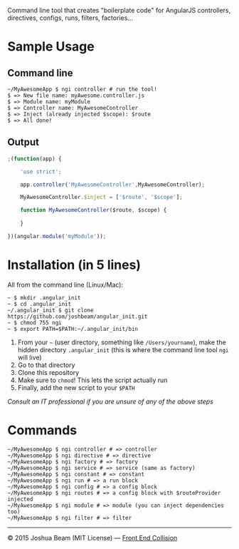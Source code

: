 Command line tool that creates "boilerplate code" for AngularJS controllers, directives, configs, runs, filters, factories...

# Sample Usage

## Command line

```shell
~/MyAwesomeApp $ ngi controller # run the tool!
$ => New file name: myAwesome.controller.js
$ => Module name: myModule
$ => Controller name: MyAwesomeController
$ => Inject (already injected $scope): $route
$ => All done!
```

## Output

```javascript
;(function(app) {

	'use strict';

	app.controller('MyAwesomeController',MyAwesomeController);

	MyAwesomeController.$inject = ['$route', '$scope'];

	function MyAwesomeController($route, $scope) {
	
	}

})(angular.module('myModule'));
```

# Installation (in 5 lines)

All from the command line (Linux/Mac):

```shell
~ $ mkdir .angular_init
~ $ cd .angular_init
~/.angular_init $ git clone https://github.com/joshbeam/angular_init.git
~ $ chmod 755 ngi
~ $ export PATH=$PATH:~/.angular_init/bin
```

1. From your `~` (user directory, something like `/Users/yourname`), make the hidden directory `.angular_init` (this is where the command line tool `ngi` will live)
2. Go to that directory
3. Clone this repository
4. Make sure to `chmod`! This lets the script actually run
5. Finally, add the new script to your `$PATH`

*Consult an IT professional if you are unsure of any of the above steps*

# Commands

```shell
~/MyAwesomeApp $ ngi controller # => controller
~/MyAwesomeApp $ ngi directive # => directive
~/MyAwesomeApp $ ngi factory # => factory
~/MyAwesomeApp $ ngi service # => service (same as factory)
~/MyAwesomeApp $ ngi constant # => constant
~/MyAwesomeApp $ ngi run # => a run block
~/MyAwesomeApp $ ngi config # => a config block
~/MyAwesomeApp $ ngi routes # => a config block with $routeProvider injected
~/MyAwesomeApp $ ngi module # => module (you can inject dependencies too)
~/MyAwesomeApp $ ngi filter # => filter
```

<hr>

&copy; 2015 Joshua Beam (MIT License) &mdash; <a href="http://frontendcollisionblog.com">Front End Collision</a>